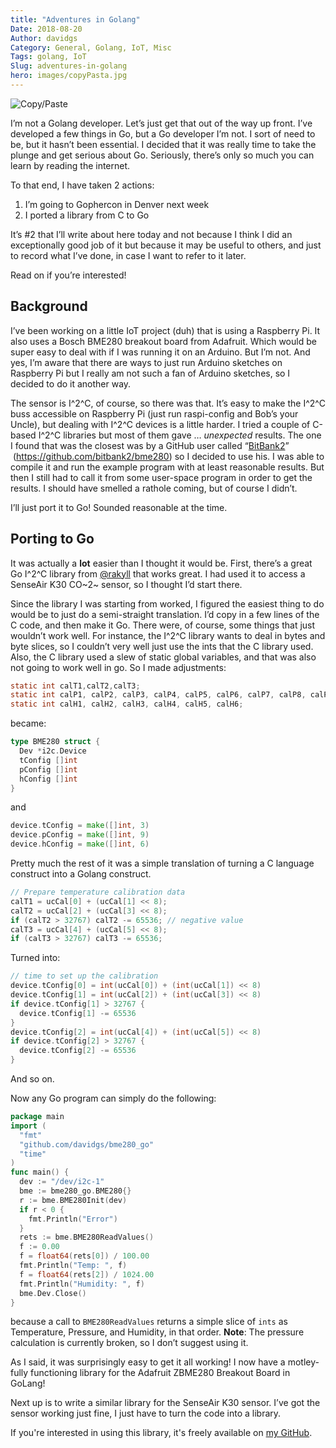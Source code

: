 ```yaml
---
title: "Adventures in Golang"
Date: 2018-08-20
Author: davidgs
Category: General, Golang, IoT, Misc
Tags: golang, IoT
Slug: adventures-in-golang
hero: images/copyPasta.jpg
---
```


![Copy/Paste](/posts/category/programming/images/copyPasta.jpg)

I’m not a Golang developer. Let’s just get that out of the way up front. I’ve developed a few things in Go, but a Go developer I’m not. I sort of need to be, but it hasn’t been essential. I decided that it was really time to take the plunge and get serious about Go. Seriously, there’s only so much you can learn by reading the internet.

To that end, I have taken 2 actions:

1. I’m going to Gophercon in Denver next week
2. I ported a library from C to Go

It’s #2 that I’ll write about here today and not because I think I did an exceptionally good job of it but because it may be useful to others, and just to record what I’ve done, in case I want to refer to it later.

Read on if you’re interested!

## Background

I’ve been working on a little IoT project (duh) that is using a Raspberry Pi. It also uses a Bosch BME280 breakout board from Adafruit. Which would be super easy to deal with if I was running it on an Arduino. But I’m not. And yes, I’m aware that there are ways to just run Arduino sketches on Raspberry Pi but I really am not such a fan of Arduino sketches, so I decided to do it another way.

The sensor is I^2^C, of course, so there was that. It’s easy to make the I^2^C buss accessible on Raspberry Pi (just run raspi-config and Bob’s your Uncle), but dealing with I^2^C devices is a little harder. I tried a couple of C-based I^2^C libraries but most of them gave … *unexpected* results. The one I found that was the closest was by a GitHub user called “[BitBank2](https://github.com/bitbank2)”  (https://github.com/bitbank2/bme280) so I decided to use his. I was able to compile it and run the example program with at least reasonable results. But then I still had to call it from some user-space program in order to get the results. I should have smelled a rathole coming, but of course I didn’t.

I’ll just port it to Go! Sounded reasonable at the time.

## Porting to Go

It was actually a **lot** easier than I thought it would be. First, there’s a great Go I^2^C library from [@rakyll](https://twitter.com/rakyll) that works great. I had used it to access a SenseAir K30 CO~2~ sensor, so I thought I’d start there.

Since the library I was starting from worked, I figured the easiest thing to do would be to just do a semi-straight translation. I’d copy in a few lines of the C code, and then make it Go. There were, of course, some things that just wouldn’t work well. For instance, the I^2^C library wants to deal in bytes and byte slices, so I couldn’t very well just use the ints that the C library used. Also, the C library used a slew of static global variables, and that was also not going to work well in go. So I made adjustments:

```c
static int calT1,calT2,calT3;
static int calP1, calP2, calP3, calP4, calP5, calP6, calP7, calP8, calP9;
static int calH1, calH2, calH3, calH4, calH5, calH6;
```

became:

```go
type BME280 struct {
  Dev *i2c.Device
  tConfig []int
  pConfig []int
  hConfig []int
}
```

and

```go
device.tConfig = make([]int, 3)
device.pConfig = make([]int, 9)
device.hConfig = make([]int, 6)
```

Pretty much the rest of it was a simple translation of turning a C language construct into a Golang construct.

```c
// Prepare temperature calibration data
calT1 = ucCal[0] + (ucCal[1] << 8);
calT2 = ucCal[2] + (ucCal[3] << 8);
if (calT2 > 32767) calT2 -= 65536; // negative value
calT3 = ucCal[4] + (ucCal[5] << 8);
if (calT3 > 32767) calT3 -= 65536;
```

Turned into:

```go
// time to set up the calibration
device.tConfig[0] = int(ucCal[0]) + (int(ucCal[1]) << 8)
device.tConfig[1] = int(ucCal[2]) + (int(ucCal[3]) << 8)
if device.tConfig[1] > 32767 {
  device.tConfig[1] -= 65536
}
device.tConfig[2] = int(ucCal[4]) + (int(ucCal[5]) << 8)
if device.tConfig[2] > 32767 {
  device.tConfig[2] -= 65536
}
```

And so on.

Now any Go program can simply do the following:

```go
package main
import (
  "fmt"
  "github.com/davidgs/bme280_go"
  "time"
)
func main() {
  dev := "/dev/i2c-1"
  bme := bme280_go.BME280{}
  r := bme.BME280Init(dev)
  if r < 0 {
    fmt.Println("Error")
  }
  rets := bme.BME280ReadValues()
  f := 0.00
  f = float64(rets[0]) / 100.00
  fmt.Println("Temp: ", f)
  f = float64(rets[2]) / 1024.00
  fmt.Println("Humidity: ", f)
  bme.Dev.Close()
}
```

because a call to `BME280ReadValues` returns a simple slice of `ints` as Temperature, Pressure, and Humidity, in that order. **Note**: The pressure calculation is currently broken, so I don’t suggest using it.

As I said, it was surprisingly easy to get it all working! I now have a motley-fully functioning library for the Adafruit ZBME280 Breakout Board in GoLang!

Next up is to write a similar library for the SenseAir K30 sensor. I’ve got the sensor working just fine, I just have to turn the code into a library.

If you're interested in using this library, it's freely available on [my GitHub](https://github.com/davidgs).
